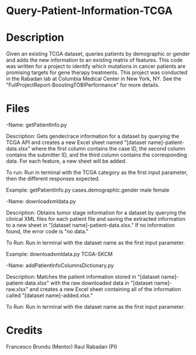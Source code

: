 # Query-Patient-Information-TCGA

# Description

Given an existing TCGA dataset, queries patients by demographic or gender and adds the new information to an existing matrix of features.
This code was written for a project to identify which mutations in cancer patients are promising targets for gene therapy treatments. This project was conducted in the Rabadan lab at Columbia Medical Center in New York, NY. See the "FullProjectReport-BoostingTOBIPerformance" for more details. 

# Files

-Name: getPatientInfo.py

Description: Gets gender/race information for a dataset by querying the TCGA API and creates a new Excel sheet named "[dataset name]-patient-data.xlsx" where the first column contains the case ID, the second column contains the submitter ID, and the third column contains the corresponding data. For each feature, a new sheet will be added.

To run: Run in terminal with the TCGA category as the first input parameter, then the different responses expected.

Example: getPatientInfo.py cases.demographic.gender male female



-Name: downloadxmldata.py

Description: Obtains tumor stage information for a dataset by querying the clinical XML files for each patient file and saving the extracted information to a new sheet in "[dataset name]-patient-data.xlsx." If no information found, the error code is "no data."

To Run: Run in terminal with the dataset name as the first input parameter.

Example: downloadxmldata.py TCGA-SKCM



-Name: addPatientInfoColumnsDictionary.py

Description: Matches the patient information stored in "[dataset name]-patient-data.xlsx" with the raw downloaded data in "[dataset name]-raw.xlsx" and creates a new Excel sheet containing all of the information called "[dataset name]-added.xlsx."

To Run: Run in terminal with the dataset name as the first input parameter.


# Credits

Francesco Brundu (Mentor)
Raul Rabadan (PI)
